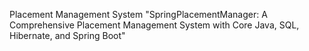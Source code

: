 Placement Management System
"SpringPlacementManager: A Comprehensive Placement Management System with Core Java, SQL, Hibernate, and Spring Boot"
